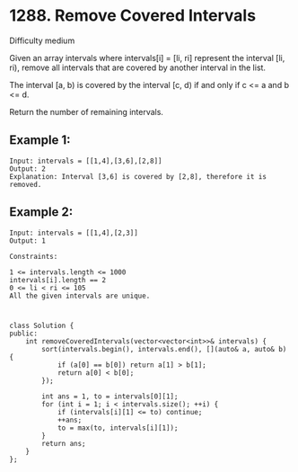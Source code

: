 # 1288. Remove Covered Intervals
Difficulty medium

Given an array intervals where intervals[i] = [li, ri] represent the interval [li, ri), remove all intervals that are covered by another interval in the list.

The interval [a, b) is covered by the interval [c, d) if and only if c <= a and b <= d.

Return the number of remaining intervals.

 
## Example 1:
```
Input: intervals = [[1,4],[3,6],[2,8]]
Output: 2
Explanation: Interval [3,6] is covered by [2,8], therefore it is removed.
```


## Example 2:
```
Input: intervals = [[1,4],[2,3]]
Output: 1
```


```
Constraints:

1 <= intervals.length <= 1000
intervals[i].length == 2
0 <= li < ri <= 105
All the given intervals are unique.
```


#
```
class Solution {
public:
    int removeCoveredIntervals(vector<vector<int>>& intervals) {
        sort(intervals.begin(), intervals.end(), [](auto& a, auto& b) {
            if (a[0] == b[0]) return a[1] > b[1];
            return a[0] < b[0];
        });

        int ans = 1, to = intervals[0][1];
        for (int i = 1; i < intervals.size(); ++i) {
            if (intervals[i][1] <= to) continue;
            ++ans;
            to = max(to, intervals[i][1]);
        }
        return ans;
    }
};
```
